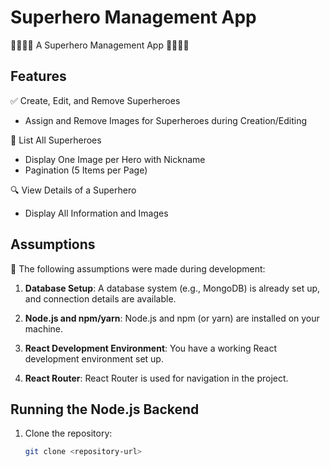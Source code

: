 # Superhero Management App

🦸‍♂️🦸‍♀️ A Superhero Management App 🦸‍♂️🦸‍♀️

## Features

✅ Create, Edit, and Remove Superheroes
   - Assign and Remove Images for Superheroes during Creation/Editing

📜 List All Superheroes
   - Display One Image per Hero with Nickname
   - Pagination (5 Items per Page)

🔍 View Details of a Superhero
   - Display All Information and Images

## Assumptions

📝 The following assumptions were made during development:

1. **Database Setup**: A database system (e.g., MongoDB) is already set up, and connection details are available.

2. **Node.js and npm/yarn**: Node.js and npm (or yarn) are installed on your machine.

3. **React Development Environment**: You have a working React development environment set up.

4. **React Router**: React Router is used for navigation in the project.

## Running the Node.js Backend

1. Clone the repository:

   ```bash
   git clone <repository-url>
